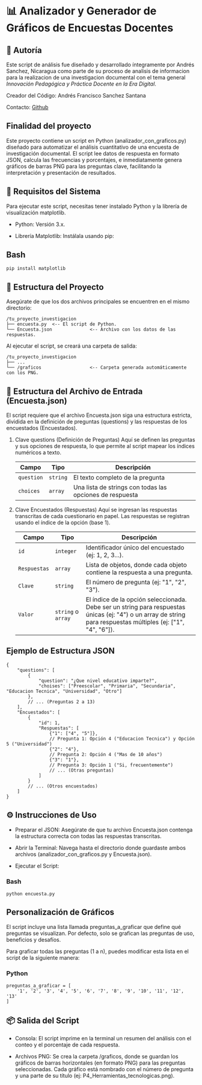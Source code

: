# 📊 Analizador y Generador de Gráficos de Encuestas Docentes

## 👤 Autoría
Este script de análisis fue diseñado y desarrollado íntegramente por Andrés Sanchez, Nicaragua como parte de su proceso de analisis de informacion para la realizacion de una investigacion documental con el tema general *Innovación Pedagógica y Práctica Docente en la Era Digital*.

Creador del Código: Andrés Francisco Sanchez Santana

Contacto: [Github](https://github.com/D-Kale)

## Finalidad del proyecto
Este proyecto contiene un script en Python (analizador_con_graficos.py) diseñado para automatizar el análisis cuantitativo de una encuesta de investigación documental. El script lee datos de respuesta en formato JSON, calcula las frecuencias y porcentajes, e inmediatamente genera gráficos de barras PNG para las preguntas clave, facilitando la interpretación y presentación de resultados.

## 🚀 Requisitos del Sistema
Para ejecutar este script, necesitas tener instalado Python y la librería de visualización matplotlib.

- Python: Versión 3.x.

- Librería Matplotlib: Instálala usando pip:

## Bash
```
pip install matplotlib
```
## 📁 Estructura del Proyecto
Asegúrate de que los dos archivos principales se encuentren en el mismo directorio:

```
/tu_proyecto_investigacion
├── encuesta.py  <-- El script de Python.
└── Encuesta.json              <-- Archivo con los datos de las respuestas.
```

Al ejecutar el script, se creará una carpeta de salida:

```
/tu_proyecto_investigacion
├── ...
└── /graficos                  <-- Carpeta generada automáticamente con los PNG.
```

## 💾 Estructura del Archivo de Entrada (Encuesta.json)
El script requiere que el archivo Encuesta.json siga una estructura estricta, dividida en la definición de preguntas (questions) y las respuestas de los encuestados (Encuestados).

1. Clave questions (Definición de Preguntas)
Aquí se definen las preguntas y sus opciones de respuesta, lo que permite al script mapear los índices numéricos a texto.

    | **Campo** | **Tipo** | **Descripción** |
    |-----------|----------|-----------------|
    | `question` | `string` | El texto completo de la pregunta |
    | `choices` | `array` | Una lista de strings con todas las opciones de respuesta |

2. Clave Encuestados (Respuestas)
Aquí se ingresan las respuestas transcritas de cada cuestionario en papel. Las respuestas se registran usando el índice de la opción (base 1).

    | **Campo** | **Tipo** | **Descripción** |
    |-----------|----------|-----------------|
    | `id` | `integer` | Identificador único del encuestado (ej: 1, 2, 3...). |
    | `Respuestas` | `array` | Lista de objetos, donde cada objeto contiene la respuesta a una pregunta. |
    | `Clave` | `string` | El número de pregunta (ej: "1", "2", "3"). |
    | `Valor` | `string` o `array` | El índice de la opción seleccionada. Debe ser un string para respuestas únicas (ej: "4") o un array de string para respuestas múltiples (ej: ["1", "4", "6"]). |

## Ejemplo de Estructura JSON

```
{
    "questions": [
        {
            "question": "¿Que nivel educativo imparte?",
            "choises": ["Preescolar", "Primaria", "Secundaria", "Educacion Tecnica", "Universidad", "Otro"]
        },
        // ... (Preguntas 2 a 13)
    ],
    "Encuestados": [
        {
            "id": 1,
            "Respuestas": [
                {"1": ["4", "5"]},      
                // Pregunta 1: Opción 4 ("Educacion Tecnica") y Opción 5 ("Universidad")
                {"2": "4"},             
                // Pregunta 2: Opción 4 ("Mas de 10 años")
                {"3": "1"},             
                // Pregunta 3: Opción 1 ("Si, frecuentemente")
                // ... (Otras preguntas)
            ]
        }
        // ... (Otros encuestados)
    ]
}

```
## ⚙️ Instrucciones de Uso
- Preparar el JSON: Asegúrate de que tu archivo Encuesta.json contenga la estructura correcta con todas las respuestas transcritas.

- Abrir la Terminal: Navega hasta el directorio donde guardaste ambos archivos (analizador_con_graficos.py y Encuesta.json).

- Ejecutar el Script:

### Bash
```
python encuesta.py
```

## Personalización de Gráficos
El script incluye una lista llamada preguntas_a_graficar que define qué preguntas se visualizan. Por defecto, solo se grafican las preguntas de uso, beneficios y desafíos.

Para graficar todas las preguntas (1 a n), puedes modificar esta lista en el script de la siguiente manera:

### Python
```
preguntas_a_graficar = [
    '1', '2', '3', '4', '5', '6', '7', '8', '9', '10', '11', '12', '13'
]
```

## 📦 Salida del Script
- Consola: El script imprime en la terminal un resumen del análisis con el conteo y el porcentaje de cada respuesta.

- Archivos PNG: Se crea la carpeta /graficos, donde se guardan los gráficos de barras horizontales (en formato PNG) para las preguntas seleccionadas. Cada gráfico está nombrado con el número de pregunta y una parte de su título (ej: P4_Herramientas_tecnologicas.png).